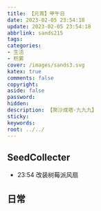 ```yaml
---
title: 【元宵】甲午日
date: 2023-02-05 23:54:18
update: 2023-02-05 23:54:18
abbrlink: sands215
tags:
categories:
- 生活
- 积累
cover: /images/sands3.svg
katex: true
comments: false
copyright:
aside: false
password:
hidden:
description: 【聚沙成塔·九九九】 
sticky: 
keywords:
root: ../../
---
```


## SeedCollecter
- 23:54 改装树莓派风扇


## 日常